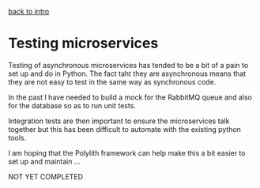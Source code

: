 [back to intro](README.md)

# Testing microservices

Testing of asynchronous microservices has tended to be a bit of a pain to set up and do in Python. The fact taht they are asynchronous means that they are not easy to test in the same way as synchronous code.

In the past I have needed to build a mock for the RabbitMQ queue and also for the database so as to run unit tests.

Integration tests are then important to ensure the microservices talk together but this has been difficult to automate with the existing python tools.

I am hoping that the Polylith framework can help make this a bit easier to set up and maintain ...

NOT YET COMPLETED
